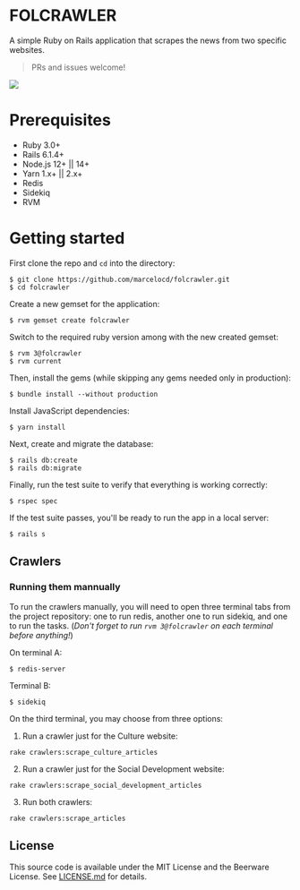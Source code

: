 # FOLCRAWLER

A simple Ruby on Rails application that scrapes the news from two specific websites.
> PRs and issues welcome!

![](folcrawler.gif)

# Prerequisites

- Ruby 3.0+
- Rails 6.1.4+
- Node.js 12+ || 14+
- Yarn 1.x+ || 2.x+
- Redis
- Sidekiq
- RVM


# Getting started
First clone the repo and `cd` into the directory:

```
$ git clone https://github.com/marcelocd/folcrawler.git
$ cd folcrawler
```
Create a new gemset for the application:
```
$ rvm gemset create folcrawler
```
Switch to the required ruby version among with the new created gemset:
```
$ rvm 3@folcrawler
$ rvm current
```

Then, install the gems (while skipping any gems needed only in production):

```
$ bundle install --without production
```

Install JavaScript dependencies:

```
$ yarn install
```

Next, create and migrate the database:

```
$ rails db:create
$ rails db:migrate
```

Finally, run the test suite to verify that everything is working correctly:

```
$ rspec spec
```

If the test suite passes, you'll be ready to run the app in a local server:
```
$ rails s
```
## Crawlers
### Running them mannually
To run the crawlers manually, you will need to open three terminal tabs from the project repository: one to run redis, another one to run sidekiq, and one to run the tasks.
(*Don't forget to run `rvm 3@folcrawler` on each terminal before anything!*)

On terminal A:
```
$ redis-server
```

Terminal B:
```
$ sidekiq
```
On the third terminal, you may choose from three options:
1) Run a crawler just for the Culture website:
```
rake crawlers:scrape_culture_articles
```
2) Run a crawler just for the Social Development website:
```
rake crawlers:scrape_social_development_articles
```
3) Run both crawlers:
```
rake crawlers:scrape_articles
```
## License

This source code is available under the MIT License and the Beerware License. See [LICENSE.md](LICENSE.md) for details.
